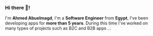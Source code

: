### Hi there 👋!

I'm **Ahmed Abuelmagd**, I'm a **Software Engineer** from **Egypt**, I've been developing apps for **more than 5 years**. During this time I've worked on many types of projects such as B2C and B2B apps ...


<!--
**AhmedAbuelmagd/AhmedAbuelmagd** is a ✨ _special_ ✨ repository because its `README.md` (this file) appears on your GitHub profile.

Here are some ideas to get you started:

- 🔭 I’m currently working on ...
- 🌱 I’m currently learning ...
- 👯 I’m looking to collaborate on ...
- 🤔 I’m looking for help with ...
- 💬 Ask me about ...
- 📫 How to reach me: ...
- 😄 Pronouns: ...
- ⚡ Fun fact: ...
-->
